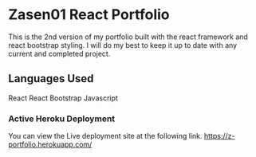 # Zasen01 React Portfolio
This is the 2nd version of my portfolio built with the react framework and react bootstrap styling. 
I will do my best to keep it up to date with any current and completed project. 

## Languages Used

React 
React Bootstrap 
Javascript
### Active Heroku Deployment 
You can view the Live deployment site at the following link.
https://z-portfolio.herokuapp.com/
